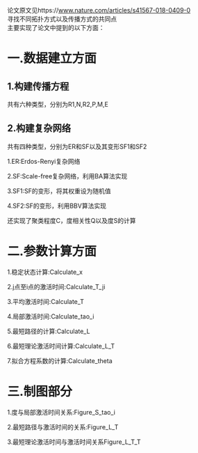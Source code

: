论文原文见https://www.nature.com/articles/s41567-018-0409-0  
寻找不同拓扑方式以及传播方式的共同点  
主要实现了论文中提到的以下方面：  
<h1>一.数据建立方面</h1>  
<h2>  1.构建传播方程</h2>  
<p>  共有六种类型，分别为R1,N,R2,P,M,E</p>  
<h2>  2.构建复杂网络</h2>  
<p>  共有四种类型，分别为ER和SF以及其变形SF1和SF2</p>
<p>    1.ER:Erdos-Renyi复杂网络</p>  
<p>    2.SF:Scale-free复杂网络，利用BA算法实现</p>  
<p>    3.SF1:SF的变形，将其权重设为随机值</p>  
<p>    4.SF2:SF的变形，利用BBV算法实现</p>  
<p>  还实现了聚类程度C，度相关性Q以及度S的计算</p>  
<h1>二.参数计算方面</h2>  
<p>  1.稳定状态计算:Calculate_x</p>  
<p>  2.j点至i点的激活时间:Calculate_T_ji</p>  
<p>  3.平均激活时间:Calculate_T</p>  
<p>  4.局部激活时间:Calculate_tao_i</p>  
<p>  5.最短路径的计算:Calculate_L</p>  
<p>  6.最短理论激活时间计算:Calculate_L_T</p>  
<p>  7.拟合方程系数的计算:Calculate_theta</p>  
<h1>三.制图部分</h1>  
<p>  1.度与局部激活时间关系:Figure_S_tao_i</p>  
<p>  2.最短路径与激活时间的关系:Figure_L_T</p>  
<p>  3.最短理论激活时间与激活时间关系Figure_L_T_T</p>
